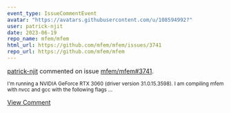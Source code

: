 ```yaml
---
event_type: IssueCommentEvent
avatar: "https://avatars.githubusercontent.com/u/108594992?"
user: patrick-njit
date: 2023-06-19
repo_name: mfem/mfem
html_url: https://github.com/mfem/mfem/issues/3741
repo_url: https://github.com/mfem/mfem
---
```


<a href='https://github.com/patrick-njit' target='_blank'>patrick-njit</a> commented on issue <a href='https://github.com/mfem/mfem/issues/3741' target='_blank'>mfem/mfem#3741</a>.

<small>I'm running a NVIDIA GeForce RTX 3060 (driver version 31.0.15.3598). I am compiling mfem with nvcc and gcc with the following flags...</small>

<a href='https://github.com/mfem/mfem/issues/3741' target='_blank'>View Comment</a>